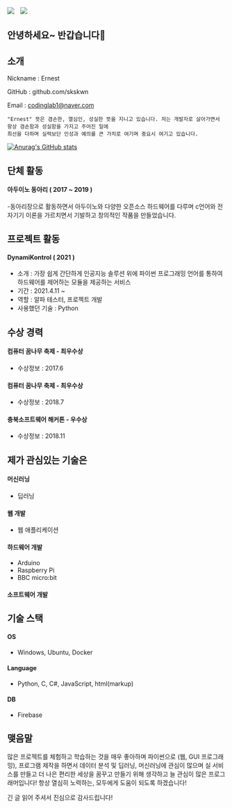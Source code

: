 <div>
    <a href="https://hits.seeyoufarm.com"><img src="https://hits.seeyoufarm.com/api/count/incr/badge.svg?url=https%3A%2F%2Fgithub.com%2Fskskwn&count_bg=%2379C83D&title_bg=%23555555&icon=&icon_color=%23E7E7E7&title=hits&edge_flat=false"/></a>
    <img 
        src="https://img.shields.io/github/followers/skskwn?style=social"
        style="height : auto; margin-left : 10px; margin-right : 10px;"/>
</div>

## 안녕하세요~ 반갑습니다👋

## 소개

Nickname : Ernest

GitHub : github.com/skskwn

Email : codinglab1@naver.com

```
"Ernest" 뜻은 겸손한, 열심인, 성실한 뜻을 지니고 있습니다. 저는 개발자로 살아가면서 항상 겸손함과 성실함을 가지고 주어진 일에
최선을 다하며 실력보단 인성과 예의를 큰 가치로 여기며 중요시 여기고 있습니다.
```

[![Anurag's GitHub stats](https://github-readme-stats.vercel.app/api?username=skskwn)](https://github.com/anuraghazra/github-readme-stats)

## 단체 활동

#### 아두이노 동아리 ( 2017 ~ 2019 )
-동아리장으로 활동하면서 아두이노와 다양한 오픈소스 하드웨어를 다루며 c언어와 전자기기 이론을 가르치면서 기발하고 창의적인 작품을 만들었습니다.

## 프로젝트 활동

#### DynamiKontrol ( 2021 )

- 소개 : 가장 쉽게 간단하게 인공지능 솔루션 위에 파이썬 프로그래밍 언어를 통하여 하드웨어를 제어하는 모듈을 제공하는 서비스
- 기간 : 2021.4.11 ~
- 역할 : 알파 테스터, 프로젝트 개발
- 사용했던 기술 : Python

## 수상 경력

#### 컴퓨터 꿈나무 축제 - 최우수상 
- 수상정보 : 2017.6

#### 컴퓨터 꿈나무 축제 - 최우수상 
- 수상정보 : 2018.7

#### 충북소프트웨어 해커톤 - 우수상 
- 수상정보 : 2018.11

## 제가 관심있는 기술은

#### 머신러닝
- 딥러닝

#### 웹 개발
- 웹 애플리케이션

#### 하드웨어 개발
- Arduino
- Raspberry Pi
- BBC micro:bit

#### 소프트웨어 개발

## 기술 스택

#### OS
- Windows, Ubuntu, Docker
#### Language
- Python, C, C#, JavaScript, html(markup)
#### DB
- Firebase
 
## 맺음말
많은 프로젝트를 체험하고 학습하는 것을 매우 좋아하며 파이썬으로 (웹, GUI 프로그래밍), 프로그램 제작을 하면서 데이터 분석 및 딥러닝, 머신러닝에 관심이 많으며 실 서비스를 만들고 더 나은 편리한 세상을 꿈꾸고 만들기 위해 생각하고 늘 관심이 많은 프로그래머입니다! 항상 열심히 노력하는, 모두에게 도움이 되도록 하겠습니다!

긴 글 읽어 주셔서 진심으로 감사드립니다!


